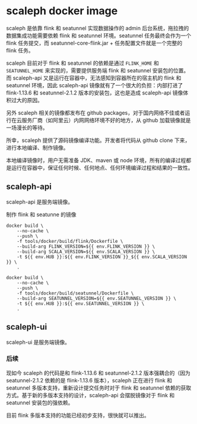 # scaleph docker image



scaleph 是依靠 flink 和 seatunnel 实现数据操作的 admin 后台系统，拖拉拽的数据集成功能需要依赖 flink 和 seatunnel 环境。seatunnel 任务最终会作为一个 flink 任务提交，而 seatunnel-core-flink.jar + 任务配置文件就是一个完整的 flink 任务。

scaleph 目前对于 flink 和 seatunnel 的依赖是通过 `FLINK_HOME` 和 `SEATUNNEL_HOME` 来实现的，需要提供服务端 flink 和 seatunnel 安装包的位置。而 scaleph-api 又是运行在容器中，无法感知到容器所在的宿主机的 flink 和 seatunnel 环境，因此 scaleph-api 镜像就有了一个很大的负担：内部打进了 flink-1.13.6 和 seatunnel-2.1.2 版本的安装包，这也是造成 scaleph-api 镜像体积过大的原因。

另外 scaleph 相关的镜像都发布在 github packages，对于国内网络不佳或者运行在云服务厂商（如阿里云）内网网络环境不好的地方，从 github 加载镜像就是一场漫长的等待。

所幸，scaleph 提供了源码镜像编译功能。开发者将代码从 github clone 下来，进行本地编译、制作镜像。

本地编译镜像时，用户无需准备 JDK、maven 或 node 环境，所有的编译过程都是运行在容器中，保证任何时候、任何地点、任何环境编译过程和结果的一致性。

## scaleph-api

scaleph-api 是服务端镜像。

制作 flink 和 seatunne 的镜像

```shell
docker build \
    --no-cache \
    --push \
    -f tools/docker/build/flink/Dockerfile \
    --build-arg FLINK_VERSION=${{ env.FLINK_VERSION }} \
    --build-arg SCALA_VERSION=${{ env.SCALA_VERSION }} \
    -t ${{ env.HUB }}:${{ env.FLINK_VERSION }}_${{ env.SCALA_VERSION }} \
    .

docker build \
    --no-cache \
    --push \
    -f tools/docker/build/seatunnel/Dockerfile \
    --build-arg SEATUNNEL_VERSION=${{ env.SEATUNNEL_VERSION }} \
    -t ${{ env.HUB }}:${{ env.SEATUNNEL_VERSION }} \
    .
```



## scaleph-ui

scaleph-ui 是服务端镜像。



### 后续

现如今 scaleph 的代码是和 flink-1.13.6 和 seatunnel-2.1.2 版本强耦合的（因为 seatunnel-2.1.2 依赖的是 flink-1.13.6 版本），scaleph 正在进行 flink 和 seatunnel 多版本支持，重新设计提交任务时对于 flink 和 seatunnel 依赖的获取方式。基于新的多版本支持的设计，scaleph-api 会摆脱镜像对于 flink 和 seatunnel 安装包的强依赖。

目前 flink 多版本支持的功能已经初步支持，很快就可以推出。

